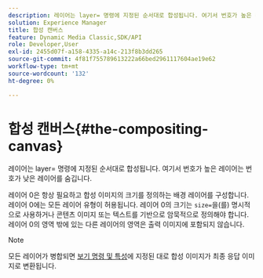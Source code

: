 ```yaml
---
description: 레이어는 layer= 명령에 지정된 순서대로 합성됩니다. 여기서 번호가 높은 레이어는 번호가 낮은 레이어를 숨깁니다.
solution: Experience Manager
title: 합성 캔버스
feature: Dynamic Media Classic,SDK/API
role: Developer,User
exl-id: 2455d07f-a158-4335-a14c-213f8b3dd265
source-git-commit: 4f81f755789613222a66bed2961117604ae19e62
workflow-type: tm+mt
source-wordcount: '132'
ht-degree: 0%

---
```


# 합성 캔버스{#the-compositing-canvas}

레이어는 layer= 명령에 지정된 순서대로 합성됩니다. 여기서 번호가 높은 레이어는 번호가 낮은 레이어를 숨깁니다.

레이어 0은 항상 필요하고 합성 이미지의 크기를 정의하는 배경 레이어를 구성합니다. 레이어 0에는 모든 레이어 유형이 허용됩니다. 레이어 0의 크기는 `size=`을(를) 명시적으로 사용하거나 콘텐츠 이미지 또는 텍스트를 기반으로 암묵적으로 정의해야 합니다. 레이어 0의 영역 밖에 있는 다른 레이어의 영역은 출력 이미지에 포함되지 않습니다.

>[!NOTE]
>
>모든 레이어가 병합되면 [보기 명령 및 특성](../../../../../../is-api/http-ref/image-serving-api-ref/c-http-protocol-reference/c-syntax-and-features/c-command-overview/r-view-commands-and-attributes.md#reference-8b3d637d080a47a4ba669a7f0de2ba90)에 지정된 대로 합성 이미지가 최종 응답 이미지로 변환됩니다.
